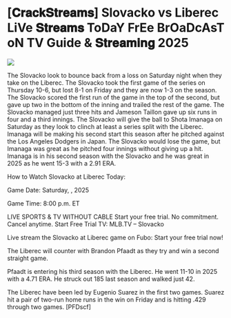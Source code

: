# [𝐂𝐫𝐚𝐜𝐤𝐒𝐭𝐫𝐞𝐚𝐦𝐬] Slovacko vs Liberec LiVe 𝐒𝐭𝐫𝐞𝐚𝐦𝐬 ToDaY FrEe BrOaDcAsT oN TV Guide & 𝐒𝐭𝐫𝐞𝐚𝐦𝐢𝐧𝐠  2025  
  
  
[![](https://i.imgur.com/qSNzIqt.png)](https://movie.rssnews.media/JyvLUIkF.php)  
  
The Slovacko look to bounce back from a loss on Saturday night when they take on the Liberec. The Slovacko took the first game of the series on Thursday 10-6, but lost 8-1 on Friday and they are now 1-3 on the season. The Slovacko scored the first run of the game in the top of the second, but gave up two in the bottom of the inning and trailed the rest of the game. The Slovacko managed just three hits and Jameson Taillon gave up six runs in four and a third innings. The Slovacko will give the ball to Shota Imanaga on Saturday as they look to clinch at least a series split with the Liberec. Imanaga will be making his second start this season after he pitched against the Los Angeles Dodgers in Japan. The Slovacko would lose the game, but Imanaga was great as he pitched four innings without giving up a hit. Imanaga is in his second season with the Slovacko and he was great in 2025 as he went 15-3 with a 2.91 ERA.

How to Watch Slovacko at Liberec Today:

Game Date: Saturday, , 2025

Game Time: 8:00 p.m. ET

LIVE SPORTS & TV WITHOUT CABLE
Start your free trial. No commitment. Cancel anytime.
Start Free Trial
TV: MLB.TV – Slovacko

Live stream the Slovacko at Liberec game on Fubo: Start your free trial now!

The Liberec will counter with Brandon Pfaadt as they try and win a second straight game.

Pfaadt is entering his third season with the Liberec. He went 11-10 in 2025 with a 4.71 ERA. He struck out 185 last season and walked just 42.

The Liberec have been led by Eugenio Suarez in the first two games. Suarez hit a pair of two-run home runs in the win on Friday and is hitting .429 through two games. [PFDscf]